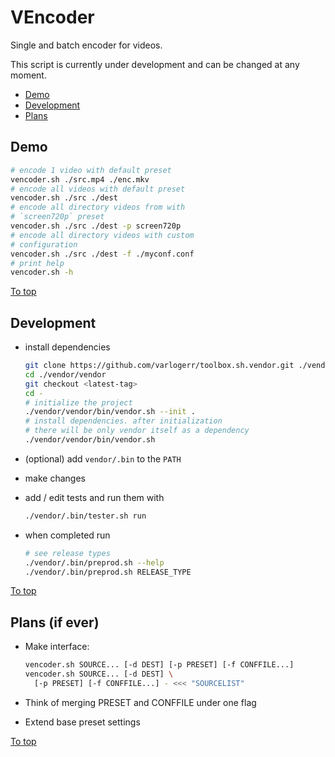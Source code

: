 # <a id="top"></a> VEncoder

Single and batch encoder for videos.

This script is currently under development and can be changed at any moment.

* [Demo](#demo)
* [Development](#development)
* [Plans](#plans-if-ever)

## Demo

```sh
# encode 1 video with default preset
vencoder.sh ./src.mp4 ./enc.mkv
# encode all videos with default preset
vencoder.sh ./src ./dest
# encode all directory videos from with
# `screen720p` preset
vencoder.sh ./src ./dest -p screen720p
# encode all directory videos with custom 
# configuration
vencoder.sh ./src ./dest -f ./myconf.conf
# print help
vencoder.sh -h
```

[To top]

## Development

* install dependencies

  ```sh
  git clone https://github.com/varlogerr/toolbox.sh.vendor.git ./vendor/vendor
  cd ./vendor/vendor
  git checkout <latest-tag>
  cd -
  # initialize the project
  ./vendor/vendor/bin/vendor.sh --init .
  # install dependencies. after initialization
  # there will be only vendor itself as a dependency
  ./vendor/vendor/bin/vendor.sh
  ```
* (optional) add `vendor/.bin` to the `PATH`
* make changes
* add / edit tests and run them with
  ```sh
  ./vendor/.bin/tester.sh run
  ```
* when completed run

  ```sh
  # see release types
  ./vendor/.bin/preprod.sh --help
  ./vendor/.bin/preprod.sh RELEASE_TYPE
  ```

[To top]

## Plans (if ever)

* Make interface:

  ```sh
  vencoder.sh SOURCE... [-d DEST] [-p PRESET] [-f CONFFILE...]
  vencoder.sh SOURCE... [-d DEST] \
    [-p PRESET] [-f CONFFILE...] - <<< "SOURCELIST"
  ```
* Think of merging PRESET and CONFFILE under one flag
* Extend base preset settings

[To top]

[To top]: #top
